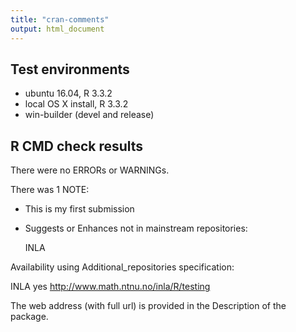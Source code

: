```yaml
---
title: "cran-comments"
output: html_document
---
```


## Test environments
* ubuntu 16.04, R 3.3.2
* local OS X install, R 3.3.2
* win-builder (devel and release)

## R CMD check results
There were no ERRORs or WARNINGs. 

There was 1 NOTE:

* This is my first submission

* Suggests or Enhances not in mainstream repositories:

  INLA
  
Availability using Additional_repositories specification:

  INLA   yes   http://www.math.ntnu.no/inla/R/testing

  The web address (with full url) is provided in the Description 
  of the package.


